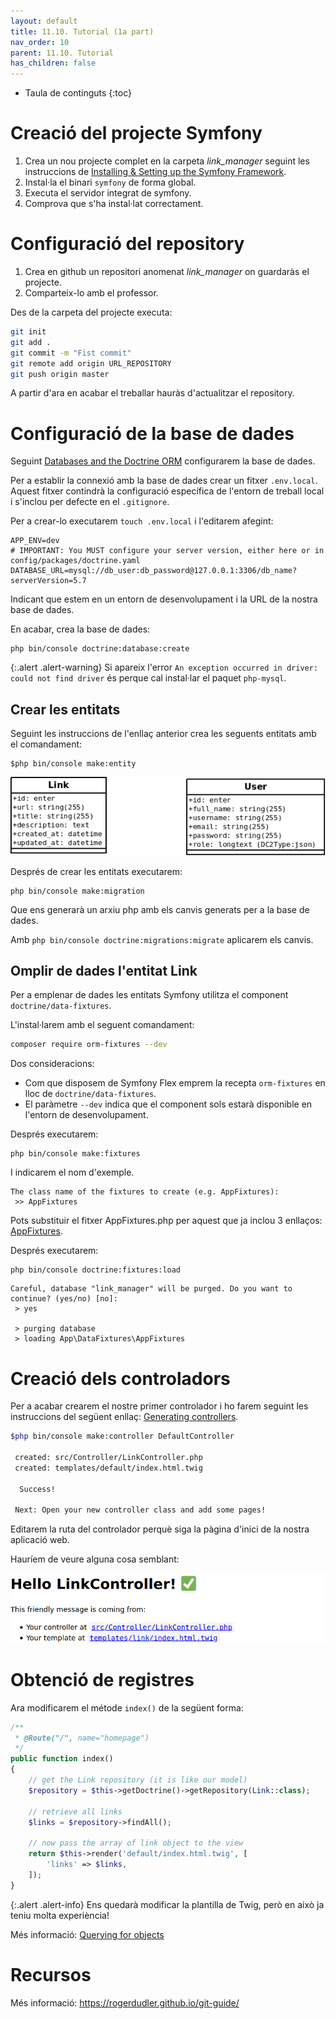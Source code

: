 ```yaml
---
layout: default
title: 11.10. Tutorial (1a part)
nav_order: 10
parent: 11.10. Tutorial
has_children: false 
---
```


* Taula de continguts
{:toc}

# Creació del projecte Symfony
 1. Crea un nou projecte complet en la carpeta *link_manager* seguint les instruccions de [Installing & Setting up the Symfony Framework](https://symfony.com/doc/current/setup.html).
 2. Instal·la el binari `symfony` de forma global.
 3. Executa el servidor integrat de symfony.
 4. Comprova que s'ha instal·lat correctament.
 
# Configuració del repository #
 1. Crea en github un repositori anomenat *link_manager* on guardaràs el projecte. 
 2. Comparteix-lo amb el professor.

Des de la carpeta del projecte executa:

```bash
git init
git add .
git commit -m "Fist commit"
git remote add origin URL_REPOSITORY
git push origin master
```
A partir d'ara en acabar el treballar hauràs d'actualitzar el repository.

# Configuració de la base de dades #

Seguint [Databases and the Doctrine ORM](https://symfony.com/doc/current/doctrine.html#configuring-the-database) configurarem la base de dades.

Per a establir la connexió amb la base de dades crear un fitxer `.env.local`. Aquest fitxer contindrà la configuració específica de l'entorn de treball local i s'inclou per defecte en el `.gitignore`.

Per a crear-lo executarem `touch .env.local` i l'editarem afegint:

```
APP_ENV=dev
# IMPORTANT: You MUST configure your server version, either here or in config/packages/doctrine.yaml
DATABASE_URL=mysql://db_user:db_password@127.0.0.1:3306/db_name?serverVersion=5.7
```
Indicant que estem en un entorn de desenvolupament i la URL de la nostra base de dades.

En acabar, crea la base de dades:

```
php bin/console doctrine:database:create
```

{:.alert .alert-warning}
Si apareix l'error `An exception occurred in driver: could not find driver` és perque cal instal·lar el paquet `php-mysql`.

## Crear les entitats
Seguint les instruccions de l'enllaç anterior crea les seguents entitats amb el comandament:

```
$php bin/console make:entity
```

![Diagrama UML](images/uml-link-manager.png)

Després de crear les entitats executarem:

    php bin/console make:migration

Que ens generarà un arxiu php amb els canvis generats per a la base de dades.

Amb `php bin/console doctrine:migrations:migrate` aplicarem els canvis.


## Omplir de dades l'entitat Link

Per a emplenar de dades les entitats Symfony utilitza el component `doctrine/data-fixtures`.

L'instal·larem amb el seguent comandament:

```bash
composer require orm-fixtures --dev
```

Dos consideracions:

 * Com que disposem de Symfony Flex emprem la recepta `orm-fixtures` en lloc de `doctrine/data-fixtures`.
 * El paràmetre `--dev` indica que el component sols estarà disponible en l'entorn de desenvolupament.

Després executarem:

    php bin/console make:fixtures

I indicarem el nom d'exemple.

    The class name of the fixtures to create (e.g. AppFixtures):
     >> AppFixtures

Pots substituir el fitxer AppFixtures.php per aquest que ja inclou 3 enllaços: [AppFixtures](resources/AppFixtures.php).

Després executarem:

    php bin/console doctrine:fixtures:load


```shell
Careful, database "link_manager" will be purged. Do you want to continue? (yes/no) [no]:
 > yes

 > purging database
 > loading App\DataFixtures\AppFixtures
```

# Creació dels controladors 

Per a acabar crearem el nostre primer controlador i ho farem seguint les instruccions del següent enllaç: [Generating controllers](https://symfony.com/doc/current/controller.html#generating-controllers).

```bash
$php bin/console make:controller DefaultController

 created: src/Controller/LinkController.php
 created: templates/default/index.html.twig
           
  Success! 
           
 Next: Open your new controller class and add some pages!
```

Editarem la ruta del controlador perquè siga la pàgina d'inici de la nostra aplicació web.

Hauríem de veure alguna cosa semblant:

![Link controller](images/hello-link-controller.png)


# Obtenció de registres


Ara modificarem el métode `index()` de la següent forma:

```php
/**
 * @Route("/", name="homepage")
 */
public function index()
{
    // get the Link repository (it is like our model)
    $repository = $this->getDoctrine()->getRepository(Link::class);

    // retrieve all links
    $links = $repository->findAll();
        
    // now pass the array of link object to the view 
    return $this->render('default/index.html.twig', [
        'links' => $links,
    ]);
}
```

{:.alert .alert-info}
Ens quedarà modificar la plantilla de Twig, però en això ja teniu molta experiència!


Més informació: [Querying for objects](https://symfony.com/doc/current/doctrine.html#querying-for-objects-the-repository)

# Recursos #
Més informació: https://rogerdudler.github.io/git-guide/ 




